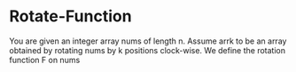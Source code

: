 # Rotate-Function
You are given an integer array nums of length n.  Assume arrk to be an array obtained by rotating nums by k positions clock-wise. We define the rotation function F on nums
